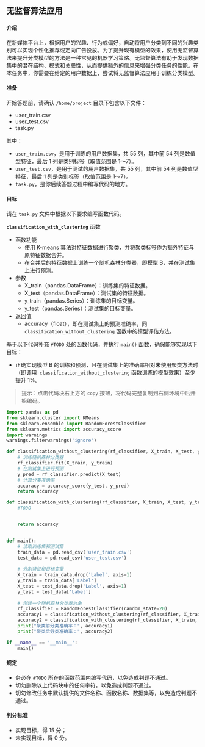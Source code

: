 ## 无监督算法应用

#### 介绍

在新媒体平台上，根据用户的兴趣、行为或偏好，自动将用户分类到不同的兴趣类别可以实现个性化推荐或定向广告投放。为了提升现有模型的效果，使用无监督算法来提升分类模型的方法是一种常见的机器学习策略。无监督算法有助于发现数据集中的潜在结构、模式和关联性，从而提供额外的信息来增强分类任务的性能。在本任务中，你需要在给定的用户数据上，尝试将无监督算法应用于训练分类模型。

#### 准备

开始答题前，请确认 `/home/project` 目录下包含以下文件：

- user_train.csv
- user_test.csv
- task.py

其中：

- `user_train.csv`，是用于训练的用户数据集，共 55 列，其中前 54 列是数值型特征，最后 1 列是类别标签（取值范围是 1～7）。
- `user_test.csv`，是用于测试的用户数据集，共 55 列，其中前 54 列是数值型特征，最后 1 列是类别标签（取值范围是 1～7）。
- `task.py`，是你后续答题过程中编写代码的地方。

#### 目标

请在 `task.py` 文件中根据以下要求编写函数代码。

**`classification_with_clustering`** 函数

- 函数功能
  - 使用 K-means 算法对特征数据进行聚类，并将聚类标签作为额外特征与原特征数据合并。
  - 在合并后的特征数据上训练一个随机森林分类器，即模型 B，并在测试集上进行预测。
- 参数
  - X_train（pandas.DataFrame）：训练集的特征数据。
  - X_test（pandas.DataFrame）：测试集的特征数据。
  - y_train（pandas.Series）：训练集的目标变量。
  - y_test（pandas.Series）：测试集的目标变量。
- 返回值
  - accuracy（float），即在测试集上的预测准确率，同 `classification_without_clustering` 函数中的模型评估方法。

基于以下代码补充 `#TODO` 处的函数代码，并执行 `main()` 函数，确保能够实现以下目标：

- 正确实现模型 B 的训练和预测，且在测试集上的准确率相对未使用聚类方法时（即调用` classification_without_clustering` 函数训练的模型效果）至少提升 1%。

> 提示：点击代码块右上方的 `copy` 按钮，将代码完整复制到右侧环境中后开始编码。

```python
import pandas as pd
from sklearn.cluster import KMeans
from sklearn.ensemble import RandomForestClassifier
from sklearn.metrics import accuracy_score
import warnings
warnings.filterwarnings('ignore')

def classification_without_clustering(rf_classifier, X_train, X_test, y_train, y_test):
    # 训练随机森林分类器
    rf_classifier.fit(X_train, y_train)
    # 在测试集上进行预测
    y_pred = rf_classifier.predict(X_test)
    # 计算分类准确率
    accuracy = accuracy_score(y_test, y_pred)
    return accuracy

def classification_with_clustering(rf_classifier, X_train, X_test, y_train, y_test):
    #TODO


    return accuracy


def main():
    # 读取训练集和测试集
    train_data = pd.read_csv('user_train.csv')
    test_data = pd.read_csv('user_test.csv')
    
    # 分割特征和目标变量
    X_train = train_data.drop('Label', axis=1)
    y_train = train_data['Label']
    X_test = test_data.drop('Label', axis=1)
    y_test = test_data['Label']
    
    # 创建一个随机森林分类器对象
    rf_classifier = RandomForestClassifier(random_state=20)
    accuracy1 = classification_without_clustering(rf_classifier, X_train, X_test, y_train, y_test)
    accuracy2 = classification_with_clustering(rf_classifier, X_train, X_test, y_train, y_test)
    print("聚类前分类准确率：", accuracy1)
    print("聚类后分类准确率：", accuracy2)

if __name__ == '__main__':
    main()
```

#### 规定

- 务必在 `#TODO` 所在的函数范围内编写代码，以免造成判题不通过。
- 切勿删除以上代码块中的任何字符，以免造成判题不通过。
- 切勿修改任务中默认提供的文件名称、函数名称、数据集等，以免造成判题不通过。

#### 判分标准

- 实现目标，得 15 分；
- 未实现目标，得 0 分。